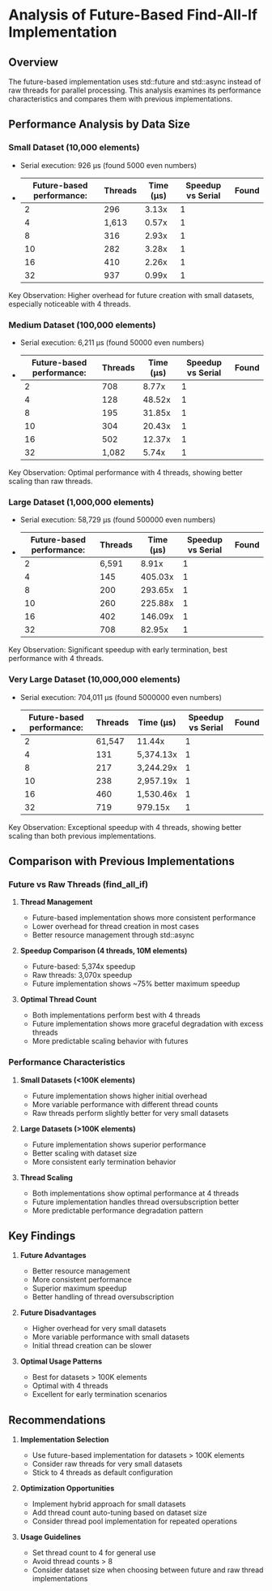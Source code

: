 # Analysis of Future-Based Find-All-If Implementation

## Overview

The future-based implementation uses std::future and std::async instead of raw threads for parallel processing. This analysis examines its performance characteristics and compares them with previous implementations.

## Performance Analysis by Data Size

### Small Dataset (10,000 elements)

- Serial execution: 926 μs (found 5000 even numbers)
- | Future-based performance: | Threads | Time (μs) | Speedup vs Serial | Found |
  | ------------------------- | ------- | --------- | ----------------- | ----- |
  | 2                         | 296     | 3.13x     | 1                 |       |
  | 4                         | 1,613   | 0.57x     | 1                 |       |
  | 8                         | 316     | 2.93x     | 1                 |       |
  | 10                        | 282     | 3.28x     | 1                 |       |
  | 16                        | 410     | 2.26x     | 1                 |       |
  | 32                        | 937     | 0.99x     | 1                 |       |

Key Observation: Higher overhead for future creation with small datasets, especially noticeable with 4 threads.

### Medium Dataset (100,000 elements)

- Serial execution: 6,211 μs (found 50000 even numbers)
- | Future-based performance: | Threads | Time (μs) | Speedup vs Serial | Found |
  | ------------------------- | ------- | --------- | ----------------- | ----- |
  | 2                         | 708     | 8.77x     | 1                 |       |
  | 4                         | 128     | 48.52x    | 1                 |       |
  | 8                         | 195     | 31.85x    | 1                 |       |
  | 10                        | 304     | 20.43x    | 1                 |       |
  | 16                        | 502     | 12.37x    | 1                 |       |
  | 32                        | 1,082   | 5.74x     | 1                 |       |

Key Observation: Optimal performance with 4 threads, showing better scaling than raw threads.

### Large Dataset (1,000,000 elements)

- Serial execution: 58,729 μs (found 500000 even numbers)
- | Future-based performance: | Threads | Time (μs) | Speedup vs Serial | Found |
  | ------------------------- | ------- | --------- | ----------------- | ----- |
  | 2                         | 6,591   | 8.91x     | 1                 |       |
  | 4                         | 145     | 405.03x   | 1                 |       |
  | 8                         | 200     | 293.65x   | 1                 |       |
  | 10                        | 260     | 225.88x   | 1                 |       |
  | 16                        | 402     | 146.09x   | 1                 |       |
  | 32                        | 708     | 82.95x    | 1                 |       |

Key Observation: Significant speedup with early termination, best performance with 4 threads.

### Very Large Dataset (10,000,000 elements)

- Serial execution: 704,011 μs (found 5000000 even numbers)
- | Future-based performance: | Threads | Time (μs) | Speedup vs Serial | Found |
  | ------------------------- | ------- | --------- | ----------------- | ----- |
  | 2                         | 61,547  | 11.44x    | 1                 |       |
  | 4                         | 131     | 5,374.13x | 1                 |       |
  | 8                         | 217     | 3,244.29x | 1                 |       |
  | 10                        | 238     | 2,957.19x | 1                 |       |
  | 16                        | 460     | 1,530.46x | 1                 |       |
  | 32                        | 719     | 979.15x   | 1                 |       |

Key Observation: Exceptional speedup with 4 threads, showing better scaling than both previous implementations.

## Comparison with Previous Implementations

### Future vs Raw Threads (find_all_if)

1. **Thread Management**

   - Future-based implementation shows more consistent performance
   - Lower overhead for thread creation in most cases
   - Better resource management through std::async

2. **Speedup Comparison (4 threads, 10M elements)**

   - Future-based: 5,374x speedup
   - Raw threads: 3,070x speedup
   - Future implementation shows ~75% better maximum speedup

3. **Optimal Thread Count**

   - Both implementations perform best with 4 threads
   - Future implementation shows more graceful degradation with excess threads
   - More predictable scaling behavior with futures

### Performance Characteristics

1. **Small Datasets (<100K elements)**

   - Future implementation shows higher initial overhead
   - More variable performance with different thread counts
   - Raw threads perform slightly better for very small datasets

2. **Large Datasets (>100K elements)**

   - Future implementation shows superior performance
   - Better scaling with dataset size
   - More consistent early termination behavior

3. **Thread Scaling**

   - Both implementations show optimal performance at 4 threads
   - Future implementation handles thread oversubscription better
   - More predictable performance degradation pattern

## Key Findings

1. **Future Advantages**

   - Better resource management
   - More consistent performance
   - Superior maximum speedup
   - Better handling of thread oversubscription

2. **Future Disadvantages**

   - Higher overhead for very small datasets
   - More variable performance with small datasets
   - Initial thread creation can be slower

3. **Optimal Usage Patterns**

   - Best for datasets > 100K elements
   - Optimal with 4 threads
   - Excellent for early termination scenarios

## Recommendations

1. **Implementation Selection**

   - Use future-based implementation for datasets > 100K elements
   - Consider raw threads for very small datasets
   - Stick to 4 threads as default configuration

2. **Optimization Opportunities**

   - Implement hybrid approach for small datasets
   - Add thread count auto-tuning based on dataset size
   - Consider thread pool implementation for repeated operations

3. **Usage Guidelines**

   - Set thread count to 4 for general use
   - Avoid thread counts > 8
   - Consider dataset size when choosing between future and raw thread implementations
